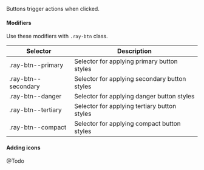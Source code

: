 Buttons trigger actions when clicked.

#### Modifiers

Use these modifiers with `.ray-btn` class.

| Selector            | Description                                   |
| ------------------- | --------------------------------------------- |
| .ray-btn--primary   | Selector for applying primary button styles   |
| .ray-btn--secondary | Selector for applying secondary button styles |
| .ray-btn--danger    | Selector for applying danger button styles    |
| .ray-btn--tertiary  | Selector for applying tertiary button styles  |
| .ray-btn--compact   | Selector for applying compact button styles   |

#### Adding icons

@Todo
